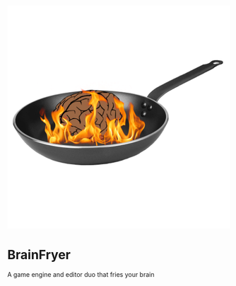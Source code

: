 ![Brainfryer logo](./Resources/Logo512.png)

# BrainFryer
A game engine and editor duo that fries your brain
